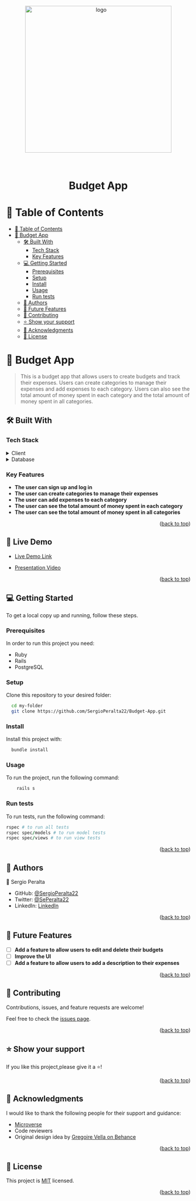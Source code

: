 <a name="readme-top"></a>

<div align="center">
  <br/>
  <br/>
  <br/>
  <!-- You are encouraged to replace this logo with your own! Otherwise you can also remove it. -->

 <img src="../../../MV-Rails-webpack/app/assets/images/logo3.svg" alt="logo" width="400"  height="auto" />
  <br/>
  <br/>
  <br/>
  <h1><b>Budget App</b></h1><a name="about-project"></a>
</div>






<!-- TABLE OF CONTENTS -->

# 📗 Table of Contents

- [📗 Table of Contents](#-table-of-contents)
- [📖 Budget App ](#-about-project)
    - [🛠 Built With ](#-built-with-)
        - [Tech Stack ](#tech-stack-)
        - [Key Features ](#key-features-)
    - [💻 Getting Started ](#-getting-started-)
        - [Prerequisites](#prerequisites)
        - [Setup](#setup)
        - [Install](#install)
        - [Usage](#usage)
        - [Run tests](#run-tests)
    - [👥 Authors ](#-authors-)
    - [🔭 Future Features ](#-future-features-)
    - [🤝 Contributing ](#-contributing-)
    - [⭐️ Show your support ](#️-show-your-support-)
    - [🙏 Acknowledgments ](#-acknowledgments-)
    - [📝 License ](#-license-)

<!-- PROJECT DESCRIPTION -->

# 📖 Budget App <a name="about-project"></a>

> This is a budget app that allows users to create budgets and track their expenses. Users can create categories to manage their expenses and add expenses to each category. Users can also see the total amount of money spent in each category and the total amount of money spent in all categories. 

## 🛠 Built With <a name="built-with"></a>

### Tech Stack <a name="tech-stack"></a>

<details>
  <summary>Client</summary>
  <ul>
    <li><a href="https://www.ruby-lang.org/en/">Ruby</a></li>
    <li><a href="https://rubyonrails.org/">Ruby on Rails</a></li>
  </ul>
</details>

<details>
  <summary>Database</summary>
  <ul>
    <li><a href="https://www.postgresql.org/">PostgreSQL</a></li>
  </ul>
</details>

<!-- Features -->

### Key Features <a name="key-features"></a>

- **The user can sign up and log in**
- **The user can create categories to manage their expenses**
- **The user can add expenses to each category**
- **The user can see the total amount of money spent in each category**
- **The user can see the total amount of money spent in all categories**


<p align="right">(<a href="#readme-top">back to top</a>)</p>


## 🚀 Live Demo <a name="live-demo"></a>


 - [Live Demo Link](https://budget-service-2cyi.onrender.com/)

- [Presentation Video](https://www.loom.com/share/6fb15c50bf194239aadd30ae8df3d9b9?sid=d1940e7c-284c-432b-88e3-38159760ecf2)

<p align="right">(<a href="#readme-top">back to top</a>)</p>

<!-- GETTING STARTED -->



## 💻 Getting Started <a name="getting-started"></a>

To get a local copy up and running, follow these steps.

### Prerequisites


In order to run this project you need:


- Ruby
- Rails
- PostgreSQL


### Setup

Clone this repository to your desired folder:

```sh
  cd my-folder
  git clone https://github.com/SergioPeralta22/Budget-App.git
```

### Install

Install this project with:


```sh
  bundle install
```

### Usage

To run the project, run the following command:

```sh
    rails s
```

### Run tests

To run tests, run the following command:

```ruby
rspec # to run all tests 
rspec spec/models # to run model tests
rspec spec/views # to run view tests
```

<!-- ### Deployment

You can deploy this project using:

<!--
Example:

```sh

```
 -->

<p align="right">(<a href="#readme-top">back to top</a>)</p>

<!-- AUTHORS -->

## 👥 Authors <a name="authors"></a>

👤 Sergio Peralta

- GitHub: [@SergioPeralta22](https://github.com/SergioPeralta22)
- Twitter: [@SePeralta22](https://twitter.com/SePeralta22)
- LinkedIn: [LinkedIn](https://linkedin.com/in/sergioperalta22)


<p align="right">(<a href="#readme-top">back to top</a>)</p>

<!-- FUTURE FEATURES -->

## 🔭 Future Features <a name="future-features"></a>

- [ ] **Add a feature to allow users to edit and delete their budgets**
- [ ] **Improve the UI**
- [ ] **Add a feature to allow users to add a description to their expenses**

<p align="right">(<a href="#readme-top">back to top</a>)</p>

<!-- CONTRIBUTING -->

## 🤝 Contributing <a name="contributing"></a>

Contributions, issues, and feature requests are welcome!

Feel free to check the [issues page](https://github.com/SergioPeralta22/Budget-App/issues).

<p align="right">(<a href="#readme-top">back to top</a>)</p>

<!-- SUPPORT -->

## ⭐️ Show your support <a name="support"></a>

If you like this project,please give it a ⭐️!


<p align="right">(<a href="#readme-top">back to top</a>)</p>

<!-- ACKNOWLEDGEMENTS -->

## 🙏 Acknowledgments <a name="acknowledgements"></a>
I would like to thank the following people for their support and guidance:
- [Microverse](https://www.microverse.org/)
- Code reviewers
- Original design idea by [Gregoire Vella on Behance](https://www.behance.net/gregoirevella)

<p align="right">(<a href="#readme-top">back to top</a>)</p>

<!-- FAQ (optional) -->
<!-- 
## ❓ FAQ <a name="faq"></a>

- **Do I need to install any program before running this project?**

  - [ ] **Yes, you need to install PostgreSQL** 
  
  <br>

- **Can I use this project for my own purposes?**

  - [ ] **Yes, you can.** -->



[//]: # (<p align="right">&#40;<a href="#readme-top">back to top</a>&#41;</p>)

<!-- LICENSE -->

## 📝 License <a name="license"></a>

This project is [MIT](../../../MV-Rails-webpack/LICENSE) licensed.


<p align="right">(<a href="#readme-top">back to top</a>)</p>
